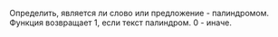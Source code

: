 Определить, является ли слово или предложение - палиндромом. Функция возвращает 1, если текст палиндром. 0 - иначе.



